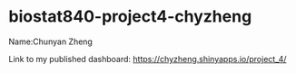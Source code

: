 # biostat840-project4-chyzheng

Name:Chunyan Zheng

Link to my published dashboard: https://chyzheng.shinyapps.io/project_4/
